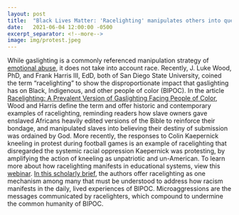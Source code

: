 ```yaml
---
layout: post
title:  "Black Lives Matter: 'Racelighting' manipulates others into questioning their mistreatment"
date:   2021-06-04 12:00:00 -0500
excerpt_separator: <!--more-->
image: img/protest.jpeg
---
```

While gaslighting is a commonly referenced manipulation strategy of [emotional abuse][emotional-abuse], it does not take into account race. Recently, J. Luke Wood, PhD, and Frank Harris III, EdD, both of San Diego State University, coined the term “racelighting” <!--more--> to show the disproportionate impact that gaslighting has on Black, Indigenous, and other people of color (BIPOC). In the article [Racelighting: A Prevalent Version of Gaslighting Facing People of Color][racelighting], Wood and Harris define the term and offer historic and contemporary examples of racelighting, reminding readers how slave owners gave enslaved Africans heavily edited versions of the Bible to reinforce their bondage, and manipulated slaves into believing their destiny of submission was ordained by God. More recently, the responses to Colin Kaepernick kneeling in protest during football games is an example of racelighting that disregarded the systemic racial oppression Kaepernick was protesting, by amplifying the action of kneeling as unpatriotic and un-American. To learn more about how racelighting manifests in educational systems, view this [webinar][webinar]. [In this scholarly brief][scholarly-brief], the authors offer racelighting as one mechanism among many that must be understood to address how racism manifests in the daily, lived experiences of BIPOC. Microaggressions are the messages communicated by racelighters, which compound to undermine the common humanity of BIPOC.

[emotional-abuse]: https://r20.rs6.net/tn.jsp?f=001MDnneKzPDlqleycFvGad9B39-drzy_OiOM_DtgUbZsoU1zGq-ODW8RP-pOgpYvFRN8P9eZ7FO0QcvNyzYZIhkEDaZpymkvqcLXODhD-up0BgdkMbuixChHGmqOEamygEJrqXKNze9-17dnvTaS6ngw==&c=X-CU-92ztdLDv_GFYUQ8Q2xWQy4Eg1vyWrQyn_YU_VONT2oJyTo07w==&ch=7hRJxo3f6-dBPRPOIoRvHU8F1bcS4eplTQ6bXwnj4U94bbM9_zpdBA==
[racelighting]: https://r20.rs6.net/tn.jsp?f=001MDnneKzPDlqleycFvGad9B39-drzy_OiOM_DtgUbZsoU1zGq-ODW8RP-pOgpYvFRsUH8xOYZyfk_J1-C-hle1HQkML3WRKy5p42L56GChRpBUtz_jqY6ioyr_IGFSBfQTaQ5GcWqAVdT5cCppgLH4eMPXkOPSJViCGsforrAllk2wMUKLhZaSA==&c=X-CU-92ztdLDv_GFYUQ8Q2xWQy4Eg1vyWrQyn_YU_VONT2oJyTo07w==&ch=7hRJxo3f6-dBPRPOIoRvHU8F1bcS4eplTQ6bXwnj4U94bbM9_zpdBA==
[webinar]: https://r20.rs6.net/tn.jsp?f=001MDnneKzPDlqleycFvGad9B39-drzy_OiOM_DtgUbZsoU1zGq-ODW8RP-pOgpYvFR9N8gHwPR49mbVkpeT5XJJSei3gzmGMrOOGY06iFjpdB9Tb8T--8wVkwT73u5E2FJrBoNMflGuNjkfaesjKCdpzKo-wwEq88E&c=X-CU-92ztdLDv_GFYUQ8Q2xWQy4Eg1vyWrQyn_YU_VONT2oJyTo07w==&ch=7hRJxo3f6-dBPRPOIoRvHU8F1bcS4eplTQ6bXwnj4U94bbM9_zpdBA==
[scholarly-brief]: https://r20.rs6.net/tn.jsp?f=001MDnneKzPDlqleycFvGad9B39-drzy_OiOM_DtgUbZsoU1zGq-ODW8RP-pOgpYvFRc06eqxWmAL0smNlAHt69CumuWXxt4oOGVgf_pwTRLWKXgdFPjSZB62B5NyF3_8-X-uD9Vn-b7UcaKuSWkNO6_boCB2mcq0g_77d-9fQNcF4=&c=X-CU-92ztdLDv_GFYUQ8Q2xWQy4Eg1vyWrQyn_YU_VONT2oJyTo07w==&ch=7hRJxo3f6-dBPRPOIoRvHU8F1bcS4eplTQ6bXwnj4U94bbM9_zpdBA==
